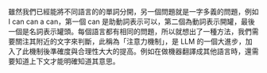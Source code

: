 雖然我們已經能將不同語言的的單詞分開，另一個問題就是一字多義的問題，例如 I can can a can，第一個 can 是助動詞表示可以，第二個為動詞表示開罐，最後一個是名詞表示罐頭。每個語言都有相同的問題，所以就想出了一種方法，我們需要關注其附近的文字來判斷，此稱為「注意力機制」，是 LLM 的一個大進步，加入了此機制後準確度與合理性大大的提高。例如在做機器翻譯成其他語言時，還需要知道上下文才能明確知道其意思。
